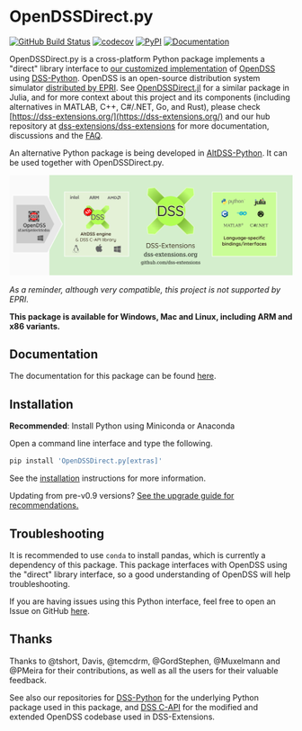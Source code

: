 # OpenDSSDirect.py
[![GitHub Build Status](https://github.com/dss-extensions/OpenDSSDirect.py/actions/workflows/tests.yml/badge.svg)](https://github.com/dss-extensions/OpenDSSDirect.py/actions/workflows/tests.yml)
[![codecov](https://codecov.io/gh/dss-extensions/OpenDSSDirect.py/branch/master/graph/badge.svg)](https://codecov.io/gh/dss-extensions/OpenDSSDirect.py)
[![PyPI](https://img.shields.io/pypi/v/OpenDSSDirect.py.svg)](https://pypi.python.org/pypi/OpenDSSDirect.py/)
[![Documentation](https://img.shields.io/badge/docs-ready-blue.svg)](http://dss-extensions.org/OpenDSSDirect.py)

OpenDSSDirect.py is a cross-platform Python package implements a "direct" library interface to [our customized implementation](https://github.com/dss-extensions/dss_capi) of [OpenDSS](http://smartgrid.epri.com/SimulationTool.aspx) using [DSS-Python](https://github.com/dss-extensions/DSS-Python/).
OpenDSS is an open-source distribution system simulator [distributed by EPRI](https://sourceforge.net/p/electricdss/). See [OpenDSSDirect.jl](https://github.com/dss-extensions/OpenDSSDirect.jl) for a similar package in Julia, and for more context about this project and its components (including alternatives in MATLAB, C++, C#/.NET, Go, and Rust), please check [https://dss-extensions.org/](https://dss-extensions.org/) and our hub repository at [dss-extensions/dss-extensions](https://github.com/dss-extensions/dss-extensions) for more documentation, discussions and the [FAQ](https://github.com/dss-extensions/dss-extensions#faq).

An alternative Python package is being developed in [AltDSS-Python](https://dss-extensions.org/AltDSS-Python/). It can be used together with OpenDSSDirect.py.


<p align="center">
    <img alt="Overview of related projects" src="https://github.com/dss-extensions/dss-extensions/blob/main/images/repomap.png?raw=true">
</p>


*As a reminder, although very compatible, this project is not supported by EPRI.*

**This package is available for Windows, Mac and Linux, including ARM and x86 variants.**

## Documentation

The documentation for this package can be found [here](http://dss-extensions.org/OpenDSSDirect.py).

## Installation

**Recommended**: Install Python using Miniconda or Anaconda

Open a command line interface and type the following.

```bash
pip install 'OpenDSSDirect.py[extras]'
```

See the [installation](https://dss-extensions.org/OpenDSSDirect.py/notebooks/Installation.html) instructions for more information.

Updating from pre-v0.9 versions? [See the upgrade guide for recommendations.](https://dss-extensions.org/OpenDSSDirect.py/updating_to_0.9.html)

## Troubleshooting

It is recommended to use `conda` to install pandas, which is currently a dependency of this package.
This package interfaces with OpenDSS using the "direct" library interface, so a good understanding of OpenDSS will help troubleshooting.

If you are having issues using this Python interface, feel free to open an Issue on GitHub [here](https://github.com/dss-extensions/OpenDSSDirect.py/issues/new).

## Thanks

Thanks to @tshort, Davis, @temcdrm, @GordStephen, @Muxelmann and @PMeira for their contributions, as well as all the users for their valuable feedback.

See also our repositories for [DSS-Python](https://github.com/dss-extensions/DSS-Python) for the underlying Python package used in this package, and 
[DSS C-API](https://github.com/dss-extensions/dss_capi) for the modified and extended OpenDSS codebase used in DSS-Extensions.
